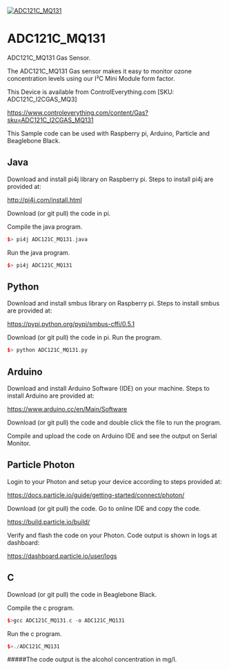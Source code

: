 [![ADC121C_MQ131](ADC121C_I2CGAS_MQ3.png)](https://www.controleverything.com/content/Gas?sku=ADC121C_I2CGAS_MQ131)
# ADC121C_MQ131
ADC121C_MQ131 Gas Sensor.

The ADC121C_MQ131 Gas sensor makes it easy to monitor ozone concentration levels using our I²C Mini Module form factor.

This Device is available from ControlEverything.com [SKU: ADC121C_I2CGAS_MQ3]

https://www.controleverything.com/content/Gas?sku=ADC121C_I2CGAS_MQ131

This Sample code can be used with Raspberry pi, Arduino, Particle and Beaglebone Black.

## Java
Download and install pi4j library on Raspberry pi. Steps to install pi4j are provided at:

http://pi4j.com/install.html

Download (or git pull) the code in pi.

Compile the java program.
```cpp
$> pi4j ADC121C_MQ131.java
```

Run the java program.
```cpp
$> pi4j ADC121C_MQ131
```

## Python
Download and install smbus library on Raspberry pi. Steps to install smbus are provided at:

https://pypi.python.org/pypi/smbus-cffi/0.5.1

Download (or git pull) the code in pi. Run the program.

```cpp
$> python ADC121C_MQ131.py
```

## Arduino
Download and install Arduino Software (IDE) on your machine. Steps to install Arduino are provided at:

https://www.arduino.cc/en/Main/Software

Download (or git pull) the code and double click the file to run the program.

Compile and upload the code on Arduino IDE and see the output on Serial Monitor.


## Particle Photon

Login to your Photon and setup your device according to steps provided at:

https://docs.particle.io/guide/getting-started/connect/photon/

Download (or git pull) the code. Go to online IDE and copy the code.

https://build.particle.io/build/

Verify and flash the code on your Photon. Code output is shown in logs at dashboard:

https://dashboard.particle.io/user/logs


## C

Download (or git pull) the code in Beaglebone Black.

Compile the c program.
```cpp
$>gcc ADC121C_MQ131.c -o ADC121C_MQ131
```
Run the c program.
```cpp
$>./ADC121C_MQ131
```

#####The code output is the alcohol concentration in mg/l.
